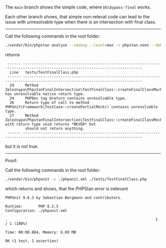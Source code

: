 The `main` branch shows the simple code, where `DG\bypass-final` works.

Each other branch shows, that simple non-relevat code can lead to the issue with unresolvable type when there is
an intersection with final class.

---

Call the following commands in the root folder:

```bash
./vendor/bin/phpstan analyse --xdebug --level=max -c phpstan.neon --debug ./src ./tests
```

returns

```
 ------ ----------------------------------------------------------------------------------------------------------------------------
  Line   tests/TestFinalClass.php
 ------ ----------------------------------------------------------------------------------------------------------------------------
  24     Method Zeleznypa\PhpstanFinalIntersection\TestFinalClass::createFinalClassMock() has unresolvable native return type.
  24     PHPDoc tag @return contains unresolvable type.
  26     Return type of call to method PHPUnit\Framework\TestCase::createPartialMock() contains unresolvable type.
  27     Method Zeleznypa\PhpstanFinalIntersection\TestFinalClass::createFinalClassMock() with return type void returns *NEVER* but
         should not return anything.
 ------ ----------------------------------------------------------------------------------------------------------------------------
```

but it is not true.

---

Proof:

Call the following commands in the root folder:

```bash
./vendor/bin/phpunit -c ./phpunit.xml ./tests/TestFinalClass.php
```

which returns and shows, that the PHPStan error is irelevant

```
PHPUnit 9.6.3 by Sebastian Bergmann and contributors.

Runtime:       PHP 8.2.3
Configuration: ./phpunit.xml

.                                                                   1 / 1 (100%)

Time: 00:00.084, Memory: 6.00 MB

OK (1 test, 1 assertion)

```
